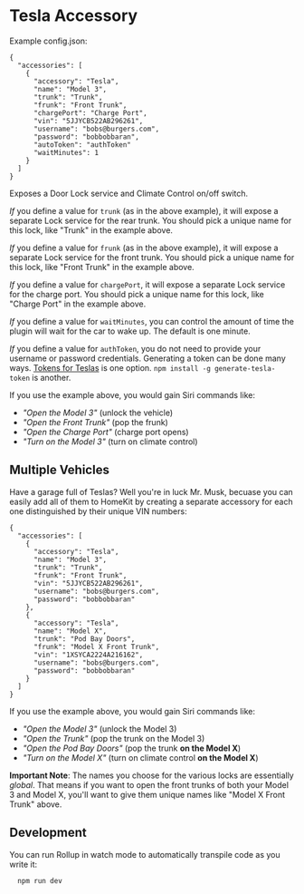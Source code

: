 # Tesla Accessory

Example config.json:

    {
      "accessories": [
        {
          "accessory": "Tesla",
          "name": "Model 3",
          "trunk": "Trunk",
          "frunk": "Front Trunk",
          "chargePort": "Charge Port",
          "vin": "5JJYCB522AB296261",
          "username": "bobs@burgers.com",
          "password": "bobbobbaran",
          "autoToken": "authToken"
          "waitMinutes": 1
        }
      ]
    }

Exposes a Door Lock service and Climate Control on/off switch.

_If_ you define a value for `trunk` (as in the above example),
it will expose a separate Lock service for the rear trunk. You should pick
a unique name for this lock, like "Trunk" in the example above.

_If_ you define a value for `frunk` (as in the above example),
it will expose a separate Lock service for the front trunk. You should pick
a unique name for this lock, like "Front Trunk" in the example above.

_If_ you define a value for `chargePort`,
it will expose a separate Lock service for the charge port. You should pick
a unique name for this lock, like "Charge Port" in the example above.

_If_ you define a value for `waitMinutes`, you can control the amount of
time the plugin will wait for the car to wake up. The default is one minute.

_If_ you define a value for `authToken`,
you do not need to provide your username or password credentials.
Generating a token can be done many ways.
[Tokens for Teslas](https://tokens-for-teslas.herokuapp.com) is one option.
`npm install -g generate-tesla-token` is another.

If you use the example above, you would gain Siri commands like:

- _"Open the Model 3"_ (unlock the vehicle)
- _"Open the Front Trunk"_ (pop the frunk)
- _"Open the Charge Port"_ (charge port opens)
- _"Turn on the Model 3"_ (turn on climate control)

## Multiple Vehicles

Have a garage full of Teslas? Well you're in luck Mr. Musk, becuase you can
easily add all of them to HomeKit by creating a separate accessory for each one
distinguished by their unique VIN numbers:

    {
      "accessories": [
        {
          "accessory": "Tesla",
          "name": "Model 3",
          "trunk": "Trunk",
          "frunk": "Front Trunk",
          "vin": "5JJYCB522AB296261",
          "username": "bobs@burgers.com",
          "password": "bobbobbaran"
        },
        {
          "accessory": "Tesla",
          "name": "Model X",
          "trunk": "Pod Bay Doors",
          "frunk": "Model X Front Trunk",
          "vin": "1XSYCA2224A216162",
          "username": "bobs@burgers.com",
          "password": "bobbobbaran"
        }
      ]
    }

If you use the example above, you would gain Siri commands like:

- _"Open the Model 3"_ (unlock the Model 3)
- _"Open the Trunk"_ (pop the trunk on the Model 3)
- _"Open the Pod Bay Doors"_ (pop the trunk **on the Model X**)
- _"Turn on the Model X"_ (turn on climate control **on the Model X**)

**Important Note**: The names you choose for the various locks are essentially
_global_. That means if you want to open the front trunks of both your Model 3
and Model X, you'll want to give them unique names like "Model X Front Trunk"
above.

## Development

You can run Rollup in watch mode to automatically transpile code as you write it:

```sh
  npm run dev
```
